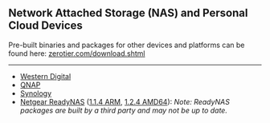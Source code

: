 ## Network Attached Storage (NAS) and Personal Cloud Devices

Pre-built binaries and packages for other devices and platforms can be found here: [zerotier.com/download.shtml](https://zerotier.com/download.shtml)

***

 - [Western Digital](WD/README.md)
 - [QNAP](QNAP/README.md)
 - [Synology](Synology/README.md)
 - [Netgear ReadyNAS](https://github.com/NAStools/zerotierone) ([1.1.4 ARM](https://github.com/NAStools/zerotierone/releases/tag/readynas%2F1.1.14-nt3), [1.2.4 AMD64](https://github.com/didyouexpectthat/zerotierone/releases/tag/readynas%2F1.2.4-nt1-RC2)): *Note: ReadyNAS packages are built by a third party and may not be up to date.*
 


